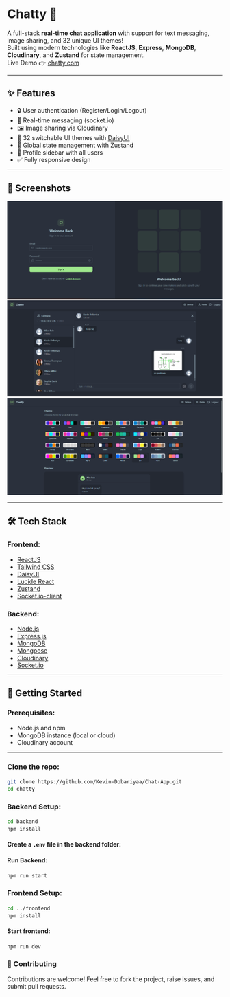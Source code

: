 # Chatty 💬

A full-stack **real-time chat application** with support for text messaging, image sharing, and 32 unique UI themes!  
Built using modern technologies like **ReactJS**, **Express**, **MongoDB**, **Cloudinary**, and **Zustand** for state management.  
Live Demo 👉 [chatty.com](https://chatty-chat-me.vercel.app/)

---

## ✨ Features

- 🔒 User authentication (Register/Login/Logout)
- 💬 Real-time messaging (socket.io)
- 🖼️ Image sharing via Cloudinary
- 🎨 32 switchable UI themes with [DaisyUI](https://daisyui.com/)
- 🧠 Global state management with Zustand
- 👤 Profile sidebar with all users
- ✅ Fully responsive design

---

## 📸 Screenshots

<!-- Add some screenshots in the /screenshots directory and update links -->
![Sign up](./frontend/public/login.png)
![Chat Interface](./frontend/public/chat.png)
![Themes](./frontend/public/theme.png)

---
## 🛠 Tech Stack

### Frontend:
- [ReactJS](https://reactjs.org/)
- [Tailwind CSS](https://tailwindcss.com/)
- [DaisyUI](https://daisyui.com/)
- [Lucide React](https://lucide.dev/)
- [Zustand](https://github.com/pmndrs/zustand)
- [Socket.io-client](https://socket.io/)

### Backend:
- [Node.js](https://nodejs.org/)
- [Express.js](https://expressjs.com/)
- [MongoDB](https://www.mongodb.com/)
- [Mongoose](https://mongoosejs.com/)
- [Cloudinary](https://cloudinary.com/)
- [Socket.io](https://socket.io/)

---

## 🚀 Getting Started

### Prerequisites:
- Node.js and npm
- MongoDB instance (local or cloud)
- Cloudinary account

---

### Clone the repo:

```bash
git clone https://github.com/Kevin-Dobariyaa/Chat-App.git
cd chatty
```

### Backend Setup:
```bash
cd backend
npm install
```
#### Create a `.env` file in the backend folder:

#### Run Backend:
```bash
npm run start
```

### Frontend Setup:
```bash
cd ../frontend
npm install
```

#### Start frontend:
```bash
npm run dev
```

### 🤝 Contributing
Contributions are welcome! Feel free to fork the project, raise issues, and submit pull requests.